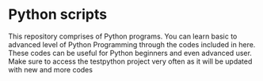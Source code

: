 # Python scripts 
This repository comprises of Python programs. 
You can learn basic to advanced level of Python Programming through the codes included in here. 
These codes can be useful for Python beginners and even advanced user. 
Make sure to access the testpython project very often as it will be updated with new and more codes 
